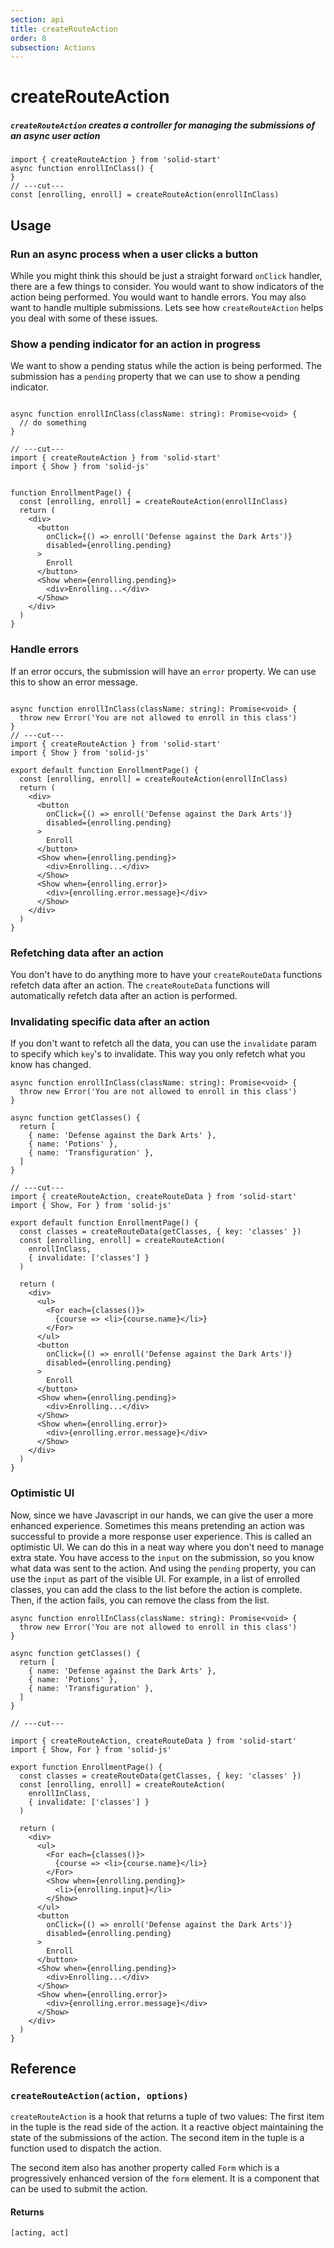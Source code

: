 ```yaml
---
section: api
title: createRouteAction
order: 8
subsection: Actions
---
```


# createRouteAction

##### `createRouteAction` creates a controller for managing the submissions of an async user action

<div class="text-lg">

```tsx twoslash
import { createRouteAction } from 'solid-start'
async function enrollInClass() {
}
// ---cut---
const [enrolling, enroll] = createRouteAction(enrollInClass)
```

</div>

<table-of-contents></table-of-contents>

## Usage

### Run an async process when a user clicks a button

While you might think this should be just a straight forward `onClick` handler, there are a few things to consider.  You would want to show indicators of the action being performed. You would want to handle errors. You may also want to handle multiple submissions. Lets see how `createRouteAction` helps you deal with some of these issues.


### Show a pending indicator for an action in progress

We want to show a pending status while the action is being performed. The submission has a `pending` property that we can use to show a pending indicator.

```tsx twoslash

async function enrollInClass(className: string): Promise<void> {
  // do something
}

// ---cut---
import { createRouteAction } from 'solid-start'
import { Show } from 'solid-js'


function EnrollmentPage() {
  const [enrolling, enroll] = createRouteAction(enrollInClass)
  return (
    <div>
      <button  
        onClick={() => enroll('Defense against the Dark Arts')}
        disabled={enrolling.pending}
      >
        Enroll
      </button>
      <Show when={enrolling.pending}>
        <div>Enrolling...</div>
      </Show>
    </div>
  )
}

```

### Handle errors

If an error occurs, the submission will have an `error` property. We can use this to show an error message.

```tsx twoslash {17-19} filename="routes/enrollment.tsx"

async function enrollInClass(className: string): Promise<void> {
  throw new Error('You are not allowed to enroll in this class')
}
// ---cut---
import { createRouteAction } from 'solid-start'
import { Show } from 'solid-js'

export default function EnrollmentPage() {
  const [enrolling, enroll] = createRouteAction(enrollInClass)
  return (
    <div>
      <button  
        onClick={() => enroll('Defense against the Dark Arts')}
        disabled={enrolling.pending}
      >
        Enroll
      </button>
      <Show when={enrolling.pending}>
        <div>Enrolling...</div>
      </Show>
      <Show when={enrolling.error}>
        <div>{enrolling.error.message}</div>
      </Show>
    </div>
  )
}
```

### Refetching data after an action

You don't have to do anything more to have your `createRouteData` functions refetch data after an action.  The `createRouteData` functions will automatically refetch data after an action is performed. 


### Invalidating specific data after an action

If you don't want to refetch all the data, you can use the `invalidate` param to specify which `key`'s to invalidate. This way you only refetch what you know has changed.

```tsx twoslash {17-19} filename="routes/enrollment.tsx"
async function enrollInClass(className: string): Promise<void> {
  throw new Error('You are not allowed to enroll in this class')
}

async function getClasses() {
  return [
    { name: 'Defense against the Dark Arts' },
    { name: 'Potions' },
    { name: 'Transfiguration' },
  ]
}

// ---cut---
import { createRouteAction, createRouteData } from 'solid-start'
import { Show, For } from 'solid-js'

export default function EnrollmentPage() {
  const classes = createRouteData(getClasses, { key: 'classes' })
  const [enrolling, enroll] = createRouteAction(
    enrollInClass, 
    { invalidate: ['classes'] }
  )

  return (
    <div>
      <ul>
        <For each={classes()}>
          {course => <li>{course.name}</li>}  
        </For>
      </ul>
      <button  
        onClick={() => enroll('Defense against the Dark Arts')}
        disabled={enrolling.pending}
      >
        Enroll
      </button>
      <Show when={enrolling.pending}>
        <div>Enrolling...</div>
      </Show>
      <Show when={enrolling.error}>
        <div>{enrolling.error.message}</div>
      </Show>
    </div>
  )
}
```

### Optimistic UI

Now, since we have Javascript in our hands, we can give the user a more enhanced experience. Sometimes this means pretending an action was successful to provide a more response user experience. This is called an optimistic UI. We can do this in a neat way where you don't need to manage extra state. You have access to the `input` on the submission, so you know what data was sent to the action. And using the `pending` property, you can use the `input` as part of the visible UI. For example, in a list of enrolled classes, you can add the class to the list before the action is complete. Then, if the action fails, you can remove the class from the list. 


```tsx twoslash {18-20} filename="routes/enrollment.tsx"
async function enrollInClass(className: string): Promise<void> {
  throw new Error('You are not allowed to enroll in this class')
}

async function getClasses() {
  return [
    { name: 'Defense against the Dark Arts' },
    { name: 'Potions' },
    { name: 'Transfiguration' },
  ]
}

// ---cut---

import { createRouteAction, createRouteData } from 'solid-start'
import { Show, For } from 'solid-js'

export function EnrollmentPage() {
  const classes = createRouteData(getClasses, { key: 'classes' })
  const [enrolling, enroll] = createRouteAction(
    enrollInClass, 
    { invalidate: ['classes'] }
  )

  return (
    <div>
      <ul>
        <For each={classes()}>
          {course => <li>{course.name}</li>}  
        </For>
        <Show when={enrolling.pending}>
          <li>{enrolling.input}</li>
        </Show>
      </ul>
      <button  
        onClick={() => enroll('Defense against the Dark Arts')}
        disabled={enrolling.pending}
      >
        Enroll
      </button>
      <Show when={enrolling.pending}>
        <div>Enrolling...</div>
      </Show>
      <Show when={enrolling.error}>
        <div>{enrolling.error.message}</div>
      </Show>
    </div>
  )
}
```

## Reference

### `createRouteAction(action, options)`

`createRouteAction` is a hook that returns a tuple of two values: The first item in the tuple is the read side of the action. It a reactive object maintaining the state of the submissions of the action. The second item in the tuple is a function used to dispatch the action. 

The second item also has another property called `Form` which is a progressively enhanced version of the `form` element. It is a component that can be used to submit the action.


#### Returns

`[acting, act]`

